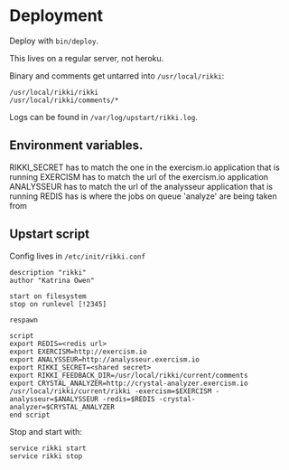 # Deployment

Deploy with `bin/deploy`.

This lives on a regular server, not heroku.

Binary and comments get untarred into `/usr/local/rikki`:

```
/usr/local/rikki/rikki
/usr/local/rikki/comments/*
```

Logs can be found in `/var/log/upstart/rikki.log`.

## Environment variables.

RIKKI_SECRET has to match the one in the exercism.io application that is running
EXERCISM has to match the url of the exercism.io application
ANALYSSEUR has to match the url of the analysseur application that is running
REDIS has is where the jobs on queue 'analyze' are being taken from

## Upstart script

Config lives in `/etc/init/rikki.conf`

```
description "rikki"
author "Katrina Owen"

start on filesystem
stop on runlevel [!2345]

respawn

script
export REDIS=<redis url>
export EXERCISM=http://exercism.io
export ANALYSSEUR=http://analysseur.exercism.io
export RIKKI_SECRET=<shared secret>
export RIKKI_FEEDBACK_DIR=/usr/local/rikki/current/comments
export CRYSTAL_ANALYZER=http://crystal-analyzer.exercism.io
/usr/local/rikki/current/rikki -exercism=$EXERCISM -analysseur=$ANALYSSEUR -redis=$REDIS -crystal-analyzer=$CRYSTAL_ANALYZER
end script
```

Stop and start with:

```
service rikki start
service rikki stop
```
